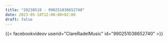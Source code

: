 ```yaml
---
title: "20230518 - 990251038652740"
date: 2023-05-18T12:00:00+02:00
draft: false
---
```


{{< facebookvideov userid="ClareRadelMusic" id="990251038652740" >}}